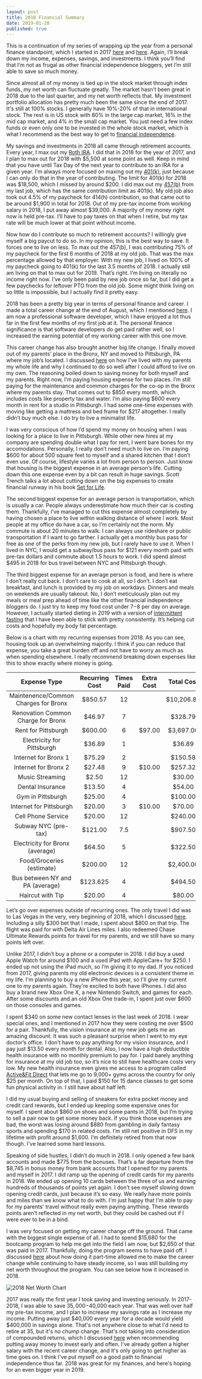 ```yaml
---
layout: post
title: 2018 Financial Summary
date: 2019-01-20
published: true
---
```


This is a continuation of my series of wrapping up the year from a personal finance standpoint, which I started in 2017 [here](http://www.marcopchen.com/2017/12/31/2017-financial-summary-part-1.html) and [here](http://www.marcopchen.com/2017/12/31/2017-financial-summary-part-2.html). Again, I’ll break down my income, expenses, savings, and investments. I think you’ll find that I’m not as frugal as other financial independence bloggers, yet I’m still able to save so much money.

Since almost all of my money is tied up in the stock market through index funds, my net worth can fluctuate greatly. The market hasn’t been great in 2018 due to the last quarter, and my net worth reflects that. My investment portfolio allocation has pretty much been the same since the end of 2017. It's still at 100% stocks. I generally have 10%-20% of that in international stock. The rest is in US stock with 80% in the large cap market, 16% in the mid cap market, and 4% in the small cap market. You just need a few index funds or even only one to be invested in the whole stock market, which is what I recommend as the best way to get to [financial independence](https://en.wikipedia.org/wiki/Financial_independence).

My savings and investments in 2018 all came through retirement accounts. Every year, I max out my [Roth IRA](https://www.bogleheads.org/wiki/Roth_ira). I did that in 2018 for the year of 2017, and I plan to max out for 2018 with $5,500 at some point as well. Keep in mind that you have until Tax Day of the next year to contribute to an IRA for a given year. I’m always more focused on maxing out my [401(k)](https://www.bogleheads.org/wiki/401(k)), just because I can only do that in the year of contributing. The limit for 401(k) for 2018 was $18,500, which I missed by around $200. I did max out my [457(b)](https://www.bogleheads.org/wiki/457(b)) from my last job, which has the same contribution limit as 401(k). My old job also took out 4.5% of my paycheck for 414(h) contribution, so that came out to be around $1,900 in total for 2018. Out of my pre-tax income from working salary in 2018, I put away almost $39,000. A majority of my money right now is held pre-tax. I’ll have to pay taxes on that when I retire, but my tax rate will be much lower at that point without income.

Now how do I contribute so much to retirement accounts? I willingly give myself a big paycut to do so. In my opinion, this is the best way to save. It forces one to live on less. To max out the 457(b), I was contributing 75% of my paycheck for the first 6 months of 2018 at my old job. That was the max percentage allowed by that employer. With my new job, I lived on 100% of my paycheck going to 401(k) for the last 3.5 months of 2018. I actually still am living on that to max out for 2019. That’s right. I’m living on literally no income right now. I’ve only been paid by new job once so far, but I did get a few paychecks for leftover PTO from the old job. Some might think living on so little is impossible, but I actually find it pretty easy.

2018 has been a pretty big year in terms of personal finance and career. I made a total career change at the end of August, which I mentioned [here](http://www.marcopchen.com/2018/08/20/truth-about-coding-bootcamps.html). I am now a professional software developer, which I have enjoyed a lot thus far in the first few months of my first job at it. The personal finance significance is that software developers do get paid rather well, so I increased the earning potential of my working career with this one move.

This career change has also brought another big life change. I finally moved out of my parents’ place in the Bronx, NY and moved to Pittsburgh, PA where my job’s located. I discussed [here](http://www.marcopchen.com/2018/01/19/why-i-choose-to-live-with-my-parents.html) on how I’ve lived with my parents my whole life and why I continued to do so well after I could afford to live on my own. The reasoning boiled down to saving money for both myself and my parents. Right now, I’m paying housing expense for two places. I’m still paying for the maintenance and common charges for the co-op in the Bronx where my parents stay. That comes out to $850 every month, which includes costs like property tax and water. I’m also paying $600 every month in rent for a studio in Pittsburgh. I had some one-time expenses with moving like getting a mattress and bed frame for $217 altogether. I really didn’t buy much else. I do try to live a minimalist life.

I was very conscious of how I’d spend my money on housing when I was looking for a place to live in Pittsburgh. While other new hires at my company are spending double what I pay for rent, I went bare bones for my accomodations. Personally, I really don’t need much to live on. I’m paying $600 for about 500 square feet to myself and a shared kitchen that I don’t even use. Of course, lifestyle varies a lot from person to person. Just know that housing is the biggest expense in an average person’s life. Cutting down this one expense even by a bit can result in huge savings. Scott Trench talks a lot about cutting down on the big expenses to create financial runway in his book [Set for Life](https://www.amazon.com/gp/product/0997584718/ref=as_li_tl?ie=UTF8&camp=1789&creative=9325&creativeASIN=0997584718&linkCode=as2&tag=marcopchen-20&linkId=b16d83567afbfd75b7d60f33f4bc3995).

The second biggest expense for an average person is transportation, which is usually a car. People always underestimate how much their car is costing them. Thankfully, I’ve managed to cut this expense almost completely by having chosen a place to live within walking distance of where I work. Most people at my office do have a car, so I’m certainly not the norm. My commute is about 20 minutes to walk. I can always use rideshare or public transportation if I want to go farther. I actually get a monthly bus pass for free as one of the perks from my new job, but I rarely have to use it. When I lived in NYC, I would get a subway/bus pass for $121 every month paid with pre-tax dollars and commute about 1.5 hours to work. I did spend almost $495 in 2018 for bus travel between NYC and Pittsburgh though.

The third biggest expense for an average person is food, and here is where I don’t really cut back. I don’t care to cook at all, so I don’t. I don’t eat breakfast, and lunch is provided by my job on workdays. Dinners and meals on weekends are usually takeout. No, I don’t meticulously plan out my meals or meal prep ahead of time like the other financial independence bloggers do. I just try to keep my food cost under $7-$8 per day on average. However, I actually started dieting in 2019 with a version of [intermittent fasting](https://en.wikipedia.org/wiki/Intermittent_fasting) that I have been able to stick with pretty consistently. It’s helping cut costs and hopefully my body fat percentage.  

Below is a chart with my recurring expenses from 2018. As you can see, housing took up an overwhelming majority. I think if you can reduce that expense, you take a great burden off and not have to worry as much as when spending elsewhere. I really recommend breaking down expenses like this to show exactly where money is going.

**Expense Type**|**Recurring Cost**|**Times Paid**|**Extra Cost**|**Total Cost**
:-----:|:-----:|:-----:|:-----:|:-----:
Maintenence/Common Charges for Bronx|$850.57|12| |$10,206.84
Renovation Common Charge for Bronx|$46.97|7| |$328.79
Rent for Pittsburgh|$600.00|6|$97.00|$3,697.00
Electricity for Pittsburgh|$36.89|1| |$36.89
Internet for Bronx 1|$75.29|2| |$150.58
Internet for Bronx 2|$27.48|9|$10.00|$257.32
Music Streaming|$2.50|12| |$30.00
Dental Insurance|$13.50|4| |$54.00
Gym in Pittsburgh|$25.00|4| |$100.00
Internet for Pittsburgh|$20.00|3|$10.00|$70.00
Cell Phone Service|$20.00|12| |$240.00
Subway NYC (pre-tax)|$121.00|7.5| |$907.50
Electricity for Bronx (average)|$64.50|5| |$322.50
Food/Groceries (estimate)|$200.00|12| |$2,400.00
Bus between NY and PA (average)|$123.625|4| |$494.50
Haircut with Tip|$20.00|4| |$80.00

Let’s go over expenses outside of recurring ones. The only travel I did was to Las Vegas in the very, very beginning of 2018, which I discussed [here](http://www.marcopchen.com/2018/01/08/kicking-off-the-year-in-vegas.html). Including a silly $300 bet that I made, I spent about $800 on that trip. The flight was paid for with Delta Air Lines miles. I also redeemed Chase Ultimate Rewards points for travel for my parents, and we still have so many points left over.

Unlike 2017, I didn’t buy a phone or a computer in 2018. I did buy a used Apple Watch for around $100 and a used iPad with AppleCare+ for $250. I ended up not using the iPad much, so I’m giving it to my dad. If you noticed from 2017, giving parents my old electronic devices is a consistent theme in my life. I'm planning to buy a new iPhone this year, so I'll give my current one to my parents again. They're excited to both have iPhones. I did also buy a brand new Xbox One X, a new Nintendo Switch, and games for each. After some discounts and an old Xbox One trade-in, I spent just over $600 on those consoles and games.

I spent $340 on some new contact lenses in the last week of 2018. I wear special ones, and I mentioned in 2017 how they were costing me over $500 for a pair. Thankfully, the vision insurance at my new job gets me an amazing discount. It was such a pleasant surprise when I went to my eye doctor’s office. I don’t have to pay anything for my vision insurance, and I pay just $13.50 every month for dental. Also, I now have a high deductible health insurance with no monthly premium to pay for. I paid barely anything for insurance at my old job too, so it’s nice to still have healthcare costs very low. My new health insurance even gives me access to a program called [Active&Fit Direct](https://activeandfitdirect.com/) that lets me go to 9,000+ gyms across the country for only $25 per month. On top of that, I paid $150 for 15 dance classes to get some fun physical activity in. I still have about half left.

I did my usual buying and selling of sneakers for extra pocket money and credit card rewards, but I ended up keeping some expensive ones for myself. I spent about $860 on shoes and some pants in 2018, but I’m trying to sell a pair now to get some money back. If you think those expenses are bad, the worst was losing around $880 from gambling in daily fantasy sports and spending $170 in related costs. I’m still net positive in DFS in my lifetime with profit around $1,600. I’m definitely retired from that now though. I've learned some hard lessons.

Speaking of side hustles, I didn’t do much in 2018. I only opened a few bank accounts and made $775 from the bonuses. That’s a far departure from the $8,745 in bonus money from bank accounts that I opened for my parents and myself in 2017. I did ramp up the opening of credit cards for my parents in 2018. We ended up opening 10 cards between the three of us and earning hundreds of thousands of points yet again. I don’t see myself slowing down opening credit cards, just because it’s so easy. We really have more points and miles than we know what to do with. I'm just happy that I'm able to pay for my parents' travel without really even paying anything. These rewards points aren’t reflected in my net worth, but they could be cashed out if I were ever to be in a bind.

I was very focused on getting my career change off the ground. That came with the biggest single expense of all. I had to spend $15,680 for the bootcamp program to help me get into the field I am now, but $2,650 of that was paid in 2017. Thankfully, doing the program seems to have paid off. I discussed [here](http://www.marcopchen.com/2018/10/30/my-part-time-bootcamp-experience.html) about how doing it part-time allowed me to make the career change while continuing to have steady income, so I was still building my net worth throughout the program. You can see below how it increased in 2018.

![2018 Net Worth Chart](http://www.marcopchen.com/2018-net-worth.png)

2017 was really the first year I took saving and investing seriously. In 2017-2018, I was able to save $35,000-$40,000 each year. That was well over half my pre-tax income, and I plan to increase my savings rate as I increase my income. Putting away just $40,000 every year for a decade would yield $400,000 in savings alone. That's not anywhere close to what I'd need to retire at 35, but it's no chump change. That's not taking into consideration of compounded returns, which I discussed [here](http://www.marcopchen.com/2017/12/30/why-you-should-max-out-your-401k.html) when recommending putting away money to invest early and often. I've already gotten a higher salary with the recent career change, and it's only going to get higher as time goes on. I think I've put myself on a good path to financial independence thus far. 2018 was great for my finances, and here's hoping for an even bigger year in 2019.
